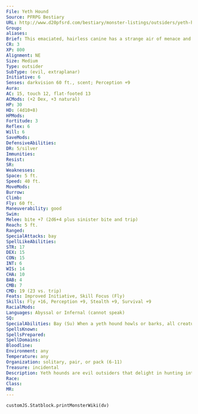```yaml
---
File: Yeth Hound
Source: PFRPG Bestiary
URL: http://www.d20pfsrd.com/bestiary/monster-listings/outsiders/yeth-hound
Group: 
aliases: 
Brief: This emaciated, hairless canine has a strange air of menace and cruelty about it.
CR: 3
XP: 800
Alignment: NE
Size: Medium
Type: outsider
SubType: (evil, extraplanar)
Initiative: 6
Senses: darkvision 60 ft., scent; Perception +9
Aura: 
AC: 15, touch 12, flat-footed 13
ACMods: (+2 Dex, +3 natural)
HP: 30
HD: (4d10+8)
HPMods: 
Fortitude: 3
Reflex: 6
Will: 6
SaveMods: 
DefensiveAbilities: 
DR: 5/silver
Immunities: 
Resist: 
SR: 
Weaknesses: 
Space: 5 ft.
Speed: 40 ft.
MoveMods: 
Burrow: 
Climb: 
Fly: 60 ft.
Maneuverability: good
Swim: 
Melee: bite +7 (2d6+4 plus sinister bite and trip)
Reach: 5 ft.
Ranged: 
SpecialAttacks: bay
SpellLikeAbilities: 
STR: 17
DEX: 15
CON: 15
INT: 6
WIS: 14
CHA: 10
BAB: 4
CMB: 7
CMD: 19 (23 vs. trip)
Feats: Improved Initiative, Skill Focus (Fly)
Skills: Fly +16, Perception +9, Stealth +9, Survival +9
RacialMods: 
Languages: Abyssal or Infernal (cannot speak)
SQ: 
SpecialAbilities: Bay (Su) When a yeth hound howls or barks, all creatures except other evil outsiders within a 300-foot spread must succeed on a DC 12 Will save or become panicked for 2d4 rounds. This is a sonic mindaffecting fear effect. Whether or not the save is successful, an affected creature is immune to the same hound's bay for 24 hours. The save DC is Charisma-based.  Flight (Su) A yeth hound can cease or resume its flight as a free action.  Sinister Bite (Su) A yeth hound's bite is treated as evil-aligned for the purpose of overcoming damage reduction. In addition, a good-aligned creature bitten by a yeth hound must make a DC 14 Will save or be shaken for 1 round. If the victim is already suffering from a fear effect (such as the hound's bay attack), the victim is instead completely overcome with fear and can do nothing but cower for 1 round. This is a mind-affecting fear effect. The save DC is Constitution-based.
SpellsKnown: 
SpellsPrepared: 
SpellDomains: 
Bloodline: 
Environment: any
Temperature: any
Organization: solitary, pair, or pack (6-11)
Treasure: incidental
Description: Yeth hounds are evil outsiders that delight in hunting intelligent prey. They lope through the night skies, relentlessly pursuing their chosen quarry for miles, and harrying them with their frightful baying. Yeth hounds hunt only at night.  They fear the sun and never venture out in daylight, even if their lives depend on it. A yeth hound stands 4 feet tall at the shoulder and weighs about 400 pounds.  Yeth hounds do not collect treasure, having no use for such baubles. The thrill of the hunt and the sweet tang of fear in their prey is all they value. However, some items of worth may occasionally be found in a yeth hound den, the discarded remnants of prey dragged back to the lair.  Despite their bestial appearance, the yeth hound is rather intelligent, even if it does little with its intellect but devise and carry out ingenious, hateful plans to torment and horrify its prey before it finally strikes.  Yeth hounds can often be found in the company of night hags or evil hunters. Yeth hounds hate other canine monsters such as barghests and worgs, and attack them on sight if they have the advantage of numbers. They are often associated with particularly bestial demons, and can be found serving demon cults as guardians and trackers. A gift of a yeth hound companion to a particularly successful cult is sure sign of favor in the eyes of a demonic patron. A cult with yeth hounds granted to them in this manner must take care to retain this favor, for if they displease their demonic patron, the hounds could turn on them.  Yeth hounds inhabit secluded dens in remote wilderness areas far from bothersome civilization. These dens are always subterranean, far removed from the hated sunlight. Yeth hounds range great distances from their dens during their nightly hunts, and have been known to carry kills for miles just for the comfort of consuming a fresh meal in their lair.  The sight of a yeth hound loping through the sky with a body clenched in its jaws is unsettling indeed.
Race: 
Class: 
MR: 
---
```

```dataviewjs
customJS.Statblock.printMonsterWiki(dv)
```
